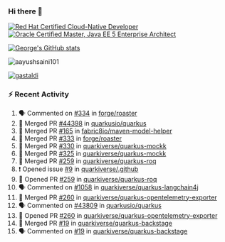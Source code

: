 ### Hi there 👋

<!--START_SECTION:badges-->
[![Red Hat Certified Cloud-Native Developer](https://images.credly.com/size/110x110/images/12ef4e4e-3d8d-4caf-9ab1-858c5bcb9619/image.png)](http://www.credly.com/badges/b6402e31-0894-48e6-b488-e2e551dcc809 "Red Hat Certified Cloud-Native Developer")
[![Oracle Certified Master, Java EE 5 Enterprise Architect](https://images.credly.com/size/110x110/images/1fa3549c-674c-4779-b3d6-d7d64eac2c23/Oracle-Certification-badge_OC-Master.png)](http://www.credly.com/badges/2565574e-b81d-410e-ab7d-24666ddcbe00 "Oracle Certified Master, Java EE 5 Enterprise Architect")
<!--END_SECTION:badges-->

[![George's GitHub stats](https://github-readme-stats.vercel.app/api?username=gastaldi&show=reviews,prs_merged&hide=contribs,prs&theme=transparent&show_icons=true)](https://github.com/anuraghazra/github-readme-stats)

<p align="left"> <img src="https://komarev.com/ghpvc/?username=gastaldi&label=Profile%20views&color=0e75b6&style=for-the-badge" alt="aayushsaini101" /> </p>

<p align="left"> <a href="https://github.com/ryo-ma/github-profile-trophy"><img src="https://github-profile-trophy.vercel.app/?username=gastaldi" alt="gastaldi" /></a> </p>

### :zap: Recent Activity

<!--START_SECTION:activity-->
1. 🗣 Commented on [#334](https://github.com/forge/roaster/issues/334#issuecomment-2466700527) in [forge/roaster](https://github.com/forge/roaster)
2. 🎉 Merged PR [#44398](https://github.com/quarkusio/quarkus/pull/44398) in [quarkusio/quarkus](https://github.com/quarkusio/quarkus)
3. 🎉 Merged PR [#165](https://github.com/fabric8io/maven-model-helper/pull/165) in [fabric8io/maven-model-helper](https://github.com/fabric8io/maven-model-helper)
4. 🎉 Merged PR [#333](https://github.com/forge/roaster/pull/333) in [forge/roaster](https://github.com/forge/roaster)
5. 🎉 Merged PR [#330](https://github.com/quarkiverse/quarkus-mockk/pull/330) in [quarkiverse/quarkus-mockk](https://github.com/quarkiverse/quarkus-mockk)
6. 🎉 Merged PR [#325](https://github.com/quarkiverse/quarkus-mockk/pull/325) in [quarkiverse/quarkus-mockk](https://github.com/quarkiverse/quarkus-mockk)
7. 🎉 Merged PR [#259](https://github.com/quarkiverse/quarkus-roq/pull/259) in [quarkiverse/quarkus-roq](https://github.com/quarkiverse/quarkus-roq)
8. ❗ Opened issue [#9](https://github.com/quarkiverse/.github/issues/9) in [quarkiverse/.github](https://github.com/quarkiverse/.github)
9. 💪 Opened PR [#259](https://github.com/quarkiverse/quarkus-roq/pull/259) in [quarkiverse/quarkus-roq](https://github.com/quarkiverse/quarkus-roq)
10. 🗣 Commented on [#1058](https://github.com/quarkiverse/quarkus-langchain4j/pull/1058#issuecomment-2462703653) in [quarkiverse/quarkus-langchain4j](https://github.com/quarkiverse/quarkus-langchain4j)
11. 🎉 Merged PR [#260](https://github.com/quarkiverse/quarkus-opentelemetry-exporter/pull/260) in [quarkiverse/quarkus-opentelemetry-exporter](https://github.com/quarkiverse/quarkus-opentelemetry-exporter)
12. 🗣 Commented on [#43809](https://github.com/quarkusio/quarkus/pull/43809#issuecomment-2462675363) in [quarkusio/quarkus](https://github.com/quarkusio/quarkus)
13. 💪 Opened PR [#260](https://github.com/quarkiverse/quarkus-opentelemetry-exporter/pull/260) in [quarkiverse/quarkus-opentelemetry-exporter](https://github.com/quarkiverse/quarkus-opentelemetry-exporter)
14. 🎉 Merged PR [#19](https://github.com/quarkiverse/quarkus-backstage/pull/19) in [quarkiverse/quarkus-backstage](https://github.com/quarkiverse/quarkus-backstage)
15. 🗣 Commented on [#19](https://github.com/quarkiverse/quarkus-backstage/pull/19#issuecomment-2462606583) in [quarkiverse/quarkus-backstage](https://github.com/quarkiverse/quarkus-backstage)
<!--END_SECTION:activity-->
